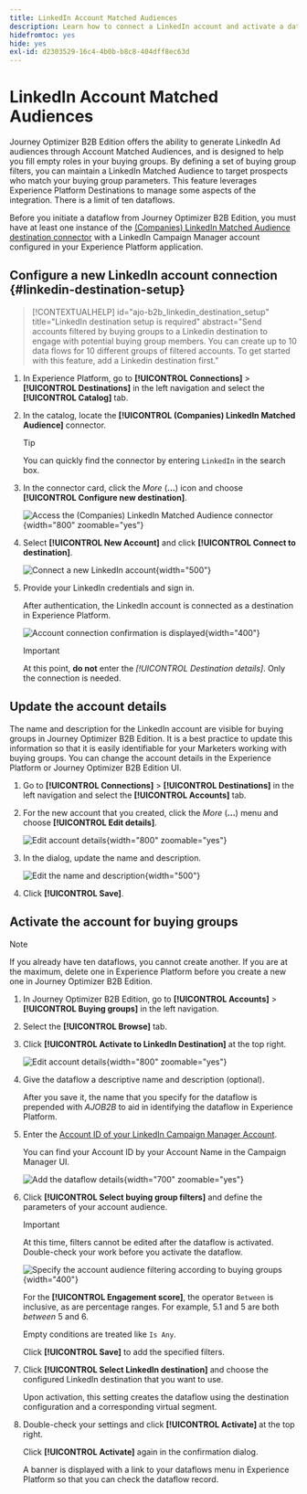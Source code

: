 ```yaml
---
title: LinkedIn Account Matched Audiences
description: Learn how to connect a LinkedIn account and activate a dataflow for buying groups.
hidefromtoc: yes
hide: yes
exl-id: d2303529-16c4-4b0b-b8c8-404dff8ec63d
---
```

# LinkedIn Account Matched Audiences

Journey Optimizer B2B Edition offers the ability to generate LinkedIn Ad audiences through Account Matched Audiences, and is designed to help you fill empty roles in your buying groups. By defining a set of buying group filters, you can maintain a LinkedIn Matched Audience to target prospects who match your buying group parameters. This feature leverages Experience Platform Destinations to manage some aspects of the integration. There is a limit of ten dataflows.

Before you initiate a dataflow from Journey Optimizer B2B Edition, you must have at least one instance of the [(Companies) LinkedIn Matched Audience destination connector](https://experienceleague.adobe.com/en/docs/experience-platform/destinations/catalog/social/linkedin#connect) with a LinkedIn Campaign Manager account configured in your Experience Platform application.

## Configure a new LinkedIn account connection {#linkedin-destination-setup}

>[!CONTEXTUALHELP]
>id="ajo-b2b_linkedin_destination_setup"
>title="LinkedIn destination setup is required"
>abstract="Send accounts filtered by buying groups to a Linkedin destination to engage with potential buying group members. You can create up to 10 data flows for 10 different groups of filtered accounts. To get started with this feature, add a Linkedin destination first."

1. In Experience Platform, go to **[!UICONTROL Connections]** > **[!UICONTROL Destinations]** in the left navigation and select the **[!UICONTROL Catalog]** tab.

1. In the catalog, locate the **[!UICONTROL (Companies) LinkedIn Matched Audience]** connector.

   >[!TIP]
   >
   >You can quickly find the connector by entering `LinkedIn` in the search box.

1. In the connector card, click the _More_ (**...**) icon and choose **[!UICONTROL Configure new destination]**.

   ![Access the (Companies) LinkedIn Matched Audience connector](./assets/aep-destinations-catalog-linkedin.png){width="800" zoomable="yes"}

1. Select **[!UICONTROL New Account]** and click **[!UICONTROL Connect to destination]**.

   ![Connect a new LinkedIn account](./assets/aep-destinations-catalog-linkedin-new-account.png){width="500"}

1. Provide your LinkedIn credentials and sign in.

   After authentication, the LinkedIn account is connected as a destination in Experience Platform. 

   ![Account connection confirmation is displayed](./assets/aep-destinations-catalog-linkedin-connected.png){width="400"}

   >[!IMPORTANT]
   >
   >At this point, **do not** enter the _[!UICONTROL Destination details]_. Only the connection is needed.

## Update the account details
   
The name and description for the LinkedIn account are visible for buying groups in Journey Optimizer B2B Edition. It is a best practice to update this information so that it is easily identifiable for your Marketers working with buying groups. You can change the account details in the Experience Platform or Journey Optimizer B2B Edition UI.

1. Go to **[!UICONTROL Connections]** > **[!UICONTROL Destinations]** in the left navigation and select the **[!UICONTROL Accounts]** tab.

1. For the new account that you created, click the _More_ (**...**) menu and choose **[!UICONTROL Edit details]**.

   ![Edit account details](./assets/aep-destinations-accounts-edit-details.png){width="800" zoomable="yes"}
   
1. In the dialog, update the name and description.

   ![Edit the name and description](./assets/destinations-linkedin-account-edit-details-dialog.png){width="500"}

1. Click **[!UICONTROL Save]**.

## Activate the account for buying groups

>[!NOTE]
>
>If you already have ten dataflows, you cannot create another. If you are at the maximum, delete one in Experience Platform before you create a new one in Journey Optimizer B2B Edition. 

1. In Journey Optimizer B2B Edition, go to **[!UICONTROL Accounts]** > **[!UICONTROL Buying groups]** in the left navigation.

1. Select the **[!UICONTROL Browse]** tab.

1. Click **[!UICONTROL Activate to LinkedIn Destination]** at the top right.

   ![Edit account details](./assets/activate-linkedin-destination.png){width="800" zoomable="yes"}

1. Give the dataflow a descriptive name and description (optional). 

   After you save it, the name that you specify for the dataflow is prepended with _AJOB2B_ to aid in identifying the dataflow in Experience Platform.

1. Enter the [Account ID of your LinkedIn Campaign Manager Account](https://www.linkedin.com/help/lms/answer/a424270).

   You can find your Account ID by your Account Name in the Campaign Manager UI.

    ![Add the dataflow details](./assets/destinations-linkedin-activate-details.png){width="700" zoomable="yes"}

1. Click **[!UICONTROL Select buying group filters]** and define the parameters of your account audience.

   >[!IMPORTANT]
   >
   >At this time, filters cannot be edited after the dataflow is activated. Double-check your work before you activate the dataflow.

   ![Specify the account audience filtering according to buying groups](./assets/destinations-linkedin-activate-buying-group-filters.png){width="400"}

   For the **[!UICONTROL Engagement score]**, the operator `Between` is inclusive, as are percentage ranges. For example, 5.1 and 5 are both _between_ 5 and 6.

   Empty conditions are treated like `Is Any`.

   Click **[!UICONTROL Save]** to add the specified filters.

1. Click **[!UICONTROL Select LinkedIn destination]** and choose the configured LinkedIn destination that you want to use. 

   Upon activation, this setting creates the dataflow using the destination configuration and a corresponding virtual segment.

1. Double-check your settings and click **[!UICONTROL Activate]** at the top right.

   Click **[!UICONTROL Activate]** again in the confirmation dialog.

   A banner is displayed with a link to your dataflows menu in Experience Platform so that you can check the dataflow record.
